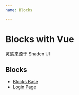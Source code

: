```yaml
---
name: Blocks

---
```


# Blocks with Vue

灵感来源于 Shadcn UI

## Blocks
- [Blocks Base](./base)
- [Login Page](./login)